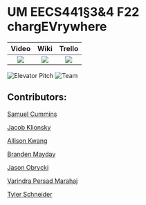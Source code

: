 # UM EECS441§3&4 F22 chargEVrywhere

| Video  |  Wiki |  Trello  |
|:-----:|:-----:|:--------:|
|[<img src="https://eecs441.eecs.umich.edu/img/admin/video.png">][video_page]|[<img src="https://eecs441.eecs.umich.edu/img/admin/wiki.png">][wiki_page]|[<img src="https://eecs441.eecs.umich.edu/img/admin/trello.png">][agile_page]|

![Elevator Pitch](https://user-images.githubusercontent.com/75915724/206812572-f0f1defc-f16a-4640-8c0f-165e132ee3b3.png) <!-- MUST be placed in user-images.githubusercontent.com -->
![Team](https://user-images.githubusercontent.com/75915724/206812575-b3411f52-b091-443e-ae5d-130993f770d0.png)

[video_page]: https://youtu.be/Ucwlo_HOcsQ
[wiki_page]: https://github.com/sjcummins/chargEVrywhere/wiki
[agile_page]: https://trello.com/invite/b/AhpblVKX/ATTI47d6c1fc351509d0cdf77e2536a6e29dBBE2739C/chargeevrywhere-board


## Contributors:

[Samuel Cummins](https://github.com/sjcummins)

[Jacob Klionsky](https://github.com/Jklionsky)

[Allison Kwang](https://github.com/akkwang)

[Branden Mayday](https://github.com/BrandenMayday)

[Jason Obrycki](https://github.com/obryckij)

[Varindra Persad Marahaj](https://github.com/varindra868)

[Tyler Schneider](https://github.com/schneity)
